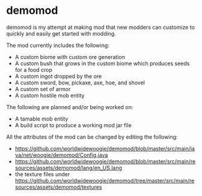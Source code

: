 # demomod

demomod is my attempt at making mod that new modders can customize to quickly and easily get started with modding.

The mod currently includes the following:

* A custom biome with custom ore generation
* A custom bush that grows in the custom biome which produces seeds for a food crop
* A custom ingot dropped by the ore
* A custom sword, bow, pickaxe, axe, hoe, and shovel
* A custom set of armor
* A custom hostile mob entity

The following are planned and/or being worked on:

* A tamable mob entity
* A build script to produce a working mod jar file

All the attributes of the mod can be changed by editing the following:

* https://github.com/worldwidewoogie/demomod/blob/master/src/main/java/net/woogie/demomod/Config.java
* https://github.com/worldwidewoogie/demomod/blob/master/src/main/resources/assets/demomod/lang/en_US.lang
* the texture files under https://github.com/worldwidewoogie/demomod/tree/master/src/main/resources/assets/demomod/textures
